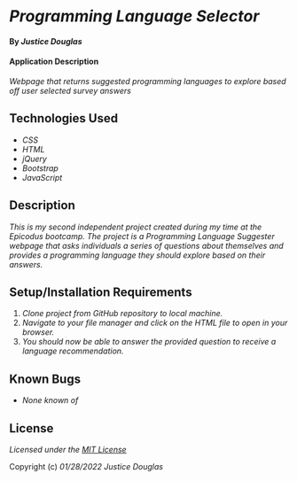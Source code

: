 # _Programming Language Selector_

#### By _**Justice Douglas**_

#### Application Description

_Webpage that returns suggested programming languages to explore based off user selected survey answers_

## Technologies Used

* _CSS_
* _HTML_
* _jQuery_
* _Bootstrap_
* _JavaScript_

## Description

_This is my second independent project created during my time at the Epicodus bootcamp. The project is a Programming Language Suggester webpage that asks individuals a series of questions about themselves and provides a programming language they should explore based on their answers._

## Setup/Installation Requirements

1. _Clone project from GitHub repository to local machine._
2. _Navigate to your file manager and click on the HTML file to open in your browser._
3. _You should now be able to answer the provided question to receive a language recommendation._

## Known Bugs

* _None known of_

## License

_Licensed under the [MIT License](https://github.com/mr-justice/programming-portfolio/blob/main/LICENSE)_

Copyright (c) _01/28/2022_ _Justice Douglas_
